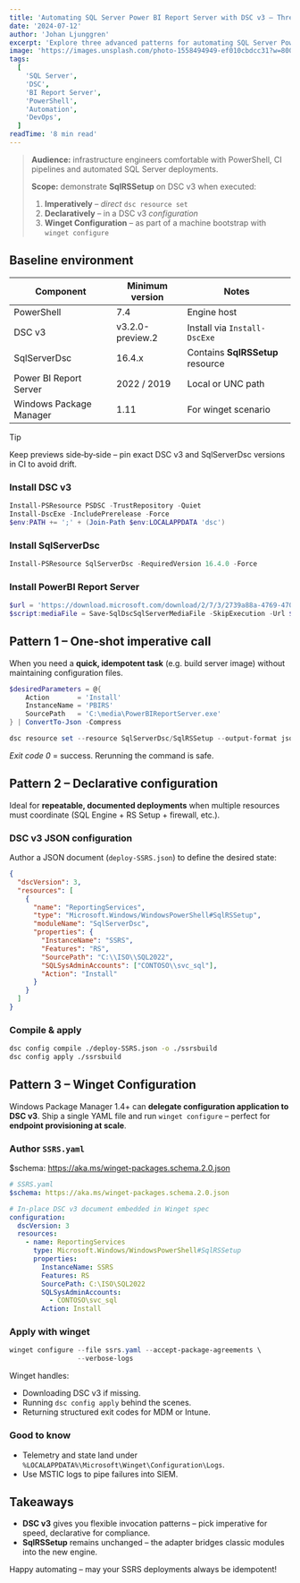 ```yaml
---
title: 'Automating SQL Server Power BI Report Server with DSC v3 – Three Invocation Patterns for Seasoned Engineers'
date: '2024-07-12'
author: 'Johan Ljunggren'
excerpt: 'Explore three advanced patterns for automating SQL Server Power BI Report Server deployments using DSC v3: imperative, declarative, and Winget-based approaches.'
image: 'https://images.unsplash.com/photo-1558494949-ef010cbdcc31?w=800&h=600&fit=crop&crop=center'
tags:
  [
    'SQL Server',
    'DSC',
    'BI Report Server',
    'PowerShell',
    'Automation',
    'DevOps',
  ]
readTime: '8 min read'
---
```


> **Audience:** infrastructure engineers comfortable with PowerShell, CI pipelines and automated SQL Server deployments.
>
> **Scope:** demonstrate **SqlRSSetup** on DSC v3 when executed:
>
> 1. **Imperatively** – _direct_ `dsc resource set`
> 2. **Declaratively** – in a DSC v3 _configuration_
> 3. **Winget Configuration** – as part of a machine bootstrap with `winget configure`

## Baseline environment

| Component               | Minimum version  | Notes                            |
| ----------------------- | ---------------- | -------------------------------- |
| PowerShell              | 7.4              | Engine host                      |
| DSC v3                  | v3.2.0-preview.2 | Install via `Install-DscExe`     |
| SqlServerDsc            | 16.4.x           | Contains **SqlRSSetup** resource |
| Power BI Report Server  | 2022 / 2019      | Local or UNC path                |
| Windows Package Manager | 1.11             | For winget scenario              |

> [!Tip]
> Keep previews side‑by‑side – pin exact DSC v3 and SqlServerDsc versions in CI to avoid drift.

### Install DSC v3

```powershell
Install-PSResource PSDSC -TrustRepository -Quiet
Install-DscExe -IncludePrerelease -Force
$env:PATH += ';' + (Join-Path $env:LOCALAPPDATA 'dsc')
```

### Install SqlServerDsc

```powershell
Install-PSResource SqlServerDsc -RequiredVersion 16.4.0 -Force
```

### Install PowerBI Report Server

```powershell
$url = 'https://download.microsoft.com/download/2/7/3/2739a88a-4769-4700-8748-1a01ddf60974/PowerBIReportServer.exe'
$script:mediaFile = Save-SqlDscSqlServerMediaFile -SkipExecution -Url $url -FileName 'PowerBIReportServer.exe' -DestinationPath (Get-TemporaryFolder) -Force -Quiet -ErrorAction 'Stop'
```

## Pattern 1 – One‑shot imperative call

When you need a **quick, idempotent task** (e.g. build server image) without maintaining configuration files.

```powershell
$desiredParameters = @{
    Action       = 'Install'
    InstanceName = 'PBIRS'
    SourcePath   = 'C:\media\PowerBIReportServer.exe'
} | ConvertTo-Json -Compress

dsc resource set --resource SqlServerDsc/SqlRSSetup --output-format json --input $desiredParameters | ConvertFrom-Json
```

_Exit code 0_ = success. Rerunning the command is safe.

## Pattern 2 – Declarative configuration

Ideal for **repeatable, documented deployments** when multiple resources must coordinate (SQL Engine + RS Setup + firewall, etc.).

### DSC v3 JSON configuration

Author a JSON document (`deploy-SSRS.json`) to define the desired state:

```json
{
  "dscVersion": 3,
  "resources": [
    {
      "name": "ReportingServices",
      "type": "Microsoft.Windows/WindowsPowerShell#SqlRSSetup",
      "moduleName": "SqlServerDsc",
      "properties": {
        "InstanceName": "SSRS",
        "Features": "RS",
        "SourcePath": "C:\\ISO\\SQL2022",
        "SQLSysAdminAccounts": ["CONTOSO\\svc_sql"],
        "Action": "Install"
      }
    }
  ]
}
```

### Compile & apply

```bash
dsc config compile ./deploy-SSRS.json -o ./ssrsbuild
dsc config apply ./ssrsbuild
```

## Pattern 3 – Winget Configuration

Windows Package Manager 1.4+ can **delegate configuration application to DSC v3**. Ship a single YAML file and run `winget configure` – perfect for **endpoint provisioning at scale**.

### Author `SSRS.yaml`

$schema: https://aka.ms/winget-packages.schema.2.0.json

```yaml
# SSRS.yaml
$schema: https://aka.ms/winget-packages.schema.2.0.json

# In‑place DSC v3 document embedded in Winget spec
configuration:
  dscVersion: 3
  resources:
    - name: ReportingServices
      type: Microsoft.Windows/WindowsPowerShell#SqlRSSetup
      properties:
        InstanceName: SSRS
        Features: RS
        SourcePath: C:\ISO\SQL2022
        SQLSysAdminAccounts:
          - CONTOSO\svc_sql
        Action: Install
```

### Apply with winget

```powershell
winget configure --file ssrs.yaml --accept-package-agreements \
                 --verbose-logs
```

Winget handles:

- Downloading DSC v3 if missing.
- Running `dsc config apply` behind the scenes.
- Returning structured exit codes for MDM or Intune.

### Good to know

- Telemetry and state land under `%LOCALAPPDATA%\Microsoft\Winget\Configuration\Logs`.
- Use MSTIC logs to pipe failures into SIEM.

## Takeaways

- **DSC v3** gives you flexible invocation patterns – pick imperative for speed, declarative for compliance.
- **SqlRSSetup** remains unchanged – the adapter bridges classic modules into the new engine.

Happy automating – may your SSRS deployments always be idempotent!
